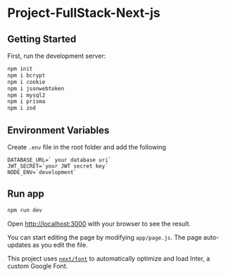 # Project-FullStack-Next-js
## Getting Started

First, run the development server:

```bash
npm init
npm i bcrypt
npm i cookie
npm i jsonwebtoken
npm i mysql2
npm i prisma
npm i zod
```

## Environment Variables
Create `.env` file in the root folder and add the following
```
DATABASE_URL=` your database uri`
JWT_SECRET=`your JWT secret key`
NODE_ENV=`development`
```
## Run app
```bash
npm run dev

```

Open [http://localhost:3000](http://localhost:3000) with your browser to see the result.

You can start editing the page by modifying `app/page.js`. The page auto-updates as you edit the file.

This project uses [`next/font`](https://nextjs.org/docs/basic-features/font-optimization) to automatically optimize and load Inter, a custom Google Font.

